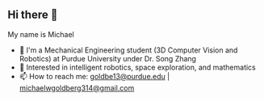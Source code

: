 ## Hi there 👋

<!--
**MickleG/MickleG** is a ✨ _special_ ✨ repository because its `README.md` (this file) appears on your GitHub profile.

Here are some ideas to get you started:

- 🔭 I’m currently working on ...
- 🌱 I’m currently learning ...
- 👯 I’m looking to collaborate on ...
- 🤔 I’m looking for help with ...
- 💬 Ask me about ...
- 📫 How to reach me: ...
- 😄 Pronouns: ...
- ⚡ Fun fact: ...
-->
My name is Michael
- 🌱 I'm a Mechanical Engineering student (3D Computer Vision and Robotics) at Purdue University under Dr. Song Zhang
- 👀 Interested in intelligent robotics, space exploration, and mathematics
- 📫 How to reach me: goldbe13@purdue.edu | michaelwgoldberg314@gmail.com

